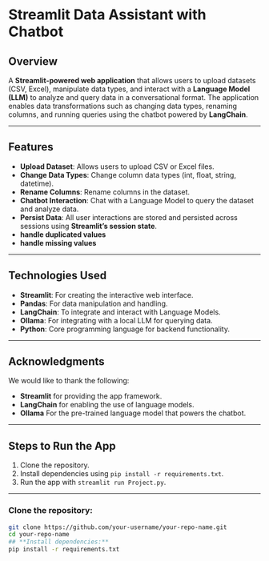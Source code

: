 # **Streamlit Data Assistant with Chatbot**

## **Overview**
A **Streamlit-powered web application** that allows users to upload datasets (CSV, Excel), manipulate data types, and interact with a **Language Model (LLM)** to analyze and query data in a conversational format. The application enables data transformations such as changing data types, renaming columns, and running queries using the chatbot powered by **LangChain**.

---

## **Features**
- **Upload Dataset**: Allows users to upload CSV or Excel files.
- **Change Data Types**: Change column data types (int, float, string, datetime).
- **Rename Columns**: Rename columns in the dataset.
- **Chatbot Interaction**: Chat with a Language Model to query the dataset and analyze data.
- **Persist Data**: All user interactions are stored and persisted across sessions using **Streamlit’s session state**.
- **handle duplicated values**
- **handle missing values**

---

## **Technologies Used**
- **Streamlit**: For creating the interactive web interface.
- **Pandas**: For data manipulation and handling.
- **LangChain**: To integrate and interact with Language Models.
- **Ollama**: For integrating with a local LLM for querying data.
- **Python**: Core programming language for backend functionality.

---

## Acknowledgments
We would like to thank the following:
- **Streamlit** for providing the app framework.
- **LangChain** for enabling the use of language models.
- **Ollama** For the pre-trained language model that powers the chatbot.
---


## Steps to Run the App
1. Clone the repository.
2. Install dependencies using `pip install -r requirements.txt`.
3. Run the app with `streamlit run Project.py`.
---

### **Clone the repository:**
```bash
git clone https://github.com/your-username/your-repo-name.git
cd your-repo-name
## **Install dependencies:**
pip install -r requirements.txt








